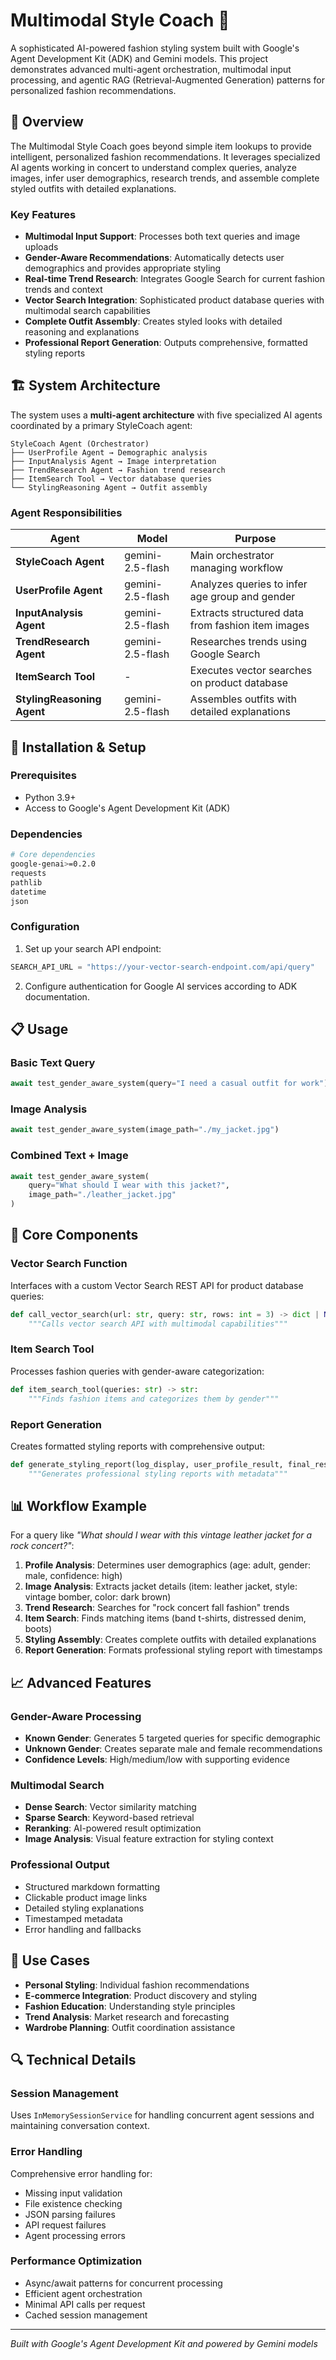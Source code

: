 # Multimodal Style Coach 🎨

A sophisticated AI-powered fashion styling system built with Google's Agent Development Kit (ADK) and Gemini models. This project demonstrates advanced multi-agent orchestration, multimodal input processing, and agentic RAG (Retrieval-Augmented Generation) patterns for personalized fashion recommendations.

## 🌟 Overview

The Multimodal Style Coach goes beyond simple item lookups to provide intelligent, personalized fashion recommendations. It leverages specialized AI agents working in concert to understand complex queries, analyze images, infer user demographics, research trends, and assemble complete styled outfits with detailed explanations.

### Key Features

- **Multimodal Input Support**: Processes both text queries and image uploads
- **Gender-Aware Recommendations**: Automatically detects user demographics and provides appropriate styling
- **Real-time Trend Research**: Integrates Google Search for current fashion trends and context
- **Vector Search Integration**: Sophisticated product database queries with multimodal search capabilities
- **Complete Outfit Assembly**: Creates styled looks with detailed reasoning and explanations
- **Professional Report Generation**: Outputs comprehensive, formatted styling reports

## 🏗️ System Architecture

The system uses a **multi-agent architecture** with five specialized AI agents coordinated by a primary StyleCoach agent:

```
StyleCoach Agent (Orchestrator)
├── UserProfile Agent → Demographic analysis
├── InputAnalysis Agent → Image interpretation  
├── TrendResearch Agent → Fashion trend research
├── ItemSearch Tool → Vector database queries
└── StylingReasoning Agent → Outfit assembly
```

### Agent Responsibilities

| Agent | Model | Purpose |
|-------|-------|---------|
| **StyleCoach Agent** | gemini-2.5-flash | Main orchestrator managing workflow |
| **UserProfile Agent** | gemini-2.5-flash | Analyzes queries to infer age group and gender |
| **InputAnalysis Agent** | gemini-2.5-flash | Extracts structured data from fashion item images |
| **TrendResearch Agent** | gemini-2.5-flash | Researches trends using Google Search |
| **ItemSearch Tool** | - | Executes vector searches on product database |
| **StylingReasoning Agent** | gemini-2.5-flash | Assembles outfits with detailed explanations |

## 🚀 Installation & Setup

### Prerequisites

- Python 3.9+
- Access to Google's Agent Development Kit (ADK)

### Dependencies

```bash
# Core dependencies
google-genai>=0.2.0
requests
pathlib
datetime
json
```

### Configuration

1. Set up your search API endpoint:
```python
SEARCH_API_URL = "https://your-vector-search-endpoint.com/api/query"
```

2. Configure authentication for Google AI services according to ADK documentation.

## 📋 Usage

### Basic Text Query

```python
await test_gender_aware_system(query="I need a casual outfit for work")
```

### Image Analysis

```python
await test_gender_aware_system(image_path="./my_jacket.jpg")
```

### Combined Text + Image

```python
await test_gender_aware_system(
    query="What should I wear with this jacket?",
    image_path="./leather_jacket.jpg"
)
```

## 🔧 Core Components

### Vector Search Function

Interfaces with a custom Vector Search REST API for product database queries:

```python
def call_vector_search(url: str, query: str, rows: int = 3) -> dict | None:
    """Calls vector search API with multimodal capabilities"""
```

### Item Search Tool

Processes fashion queries with gender-aware categorization:

```python
def item_search_tool(queries: str) -> str:
    """Finds fashion items and categorizes them by gender"""
```

### Report Generation

Creates formatted styling reports with comprehensive output:

```python
def generate_styling_report(log_display, user_profile_result, final_response_text):
    """Generates professional styling reports with metadata"""
```

## 📊 Workflow Example

For a query like *"What should I wear with this vintage leather jacket for a rock concert?"*:

1. **Profile Analysis**: Determines user demographics (age: adult, gender: male, confidence: high)
2. **Image Analysis**: Extracts jacket details (item: leather jacket, style: vintage bomber, color: dark brown)
3. **Trend Research**: Searches for "rock concert fall fashion" trends
4. **Item Search**: Finds matching items (band t-shirts, distressed denim, boots)
5. **Styling Assembly**: Creates complete outfits with detailed explanations
6. **Report Generation**: Formats professional styling report with timestamps

## 📈 Advanced Features

### Gender-Aware Processing

- **Known Gender**: Generates 5 targeted queries for specific demographic
- **Unknown Gender**: Creates separate male and female recommendations
- **Confidence Levels**: High/medium/low with supporting evidence

### Multimodal Search

- **Dense Search**: Vector similarity matching
- **Sparse Search**: Keyword-based retrieval  
- **Reranking**: AI-powered result optimization
- **Image Analysis**: Visual feature extraction for styling context

### Professional Output

- Structured markdown formatting
- Clickable product image links
- Detailed styling explanations
- Timestamped metadata
- Error handling and fallbacks

## 🎯 Use Cases

- **Personal Styling**: Individual fashion recommendations
- **E-commerce Integration**: Product discovery and styling
- **Fashion Education**: Understanding style principles
- **Trend Analysis**: Market research and forecasting
- **Wardrobe Planning**: Outfit coordination assistance

## 🔍 Technical Details

### Session Management

Uses `InMemorySessionService` for handling concurrent agent sessions and maintaining conversation context.

### Error Handling

Comprehensive error handling for:
- Missing input validation
- File existence checking
- JSON parsing failures
- API request failures
- Agent processing errors

### Performance Optimization

- Async/await patterns for concurrent processing
- Efficient agent orchestration
- Minimal API calls per request
- Cached session management

***

*Built with Google's Agent Development Kit and powered by Gemini models*

